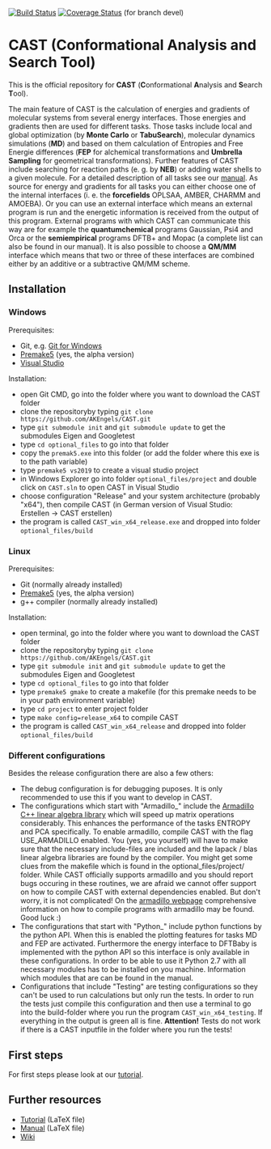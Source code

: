 [![Build Status](https://travis-ci.com/AKEngels/CAST.svg?branch=devel)](https://travis-ci.com/AKEngels/CAST) 
[![Coverage Status](https://coveralls.io/repos/github/AKEngels/CAST/badge.svg?branch=devel&service=github)](https://coveralls.io/github/AKEngels/CAST?branch=devel&service=github) (for branch devel)


# CAST (Conformational Analysis and Search Tool)
This is the official repository for **CAST** (**C**onformational **A**nalysis and **S**earch **T**ool).

The main feature of CAST is the calculation of energies and gradients of molecular systems from several energy interfaces. Those energies and gradients then are used for different tasks. Those tasks include local and global optimization (by **Monte Carlo** or **TabuSearch**), molecular dynamics simulations (**MD**) and based on them calculation of Entropies and Free Energie differences (**FEP** for alchemical transformations and **Umbrella Sampling** for geometrical transformations). Further features of CAST include searching for reaction paths (e. g. by **NEB**) or adding water shells to a given molecule. For a detailed description of all tasks see our [manual](https://github.com/AKEngels/CAST/blob/devel/manual/castmanual.tex). As source for energy and gradients for all tasks you can either choose one of the internal interfaces (i. e. the **forcefields** OPLSAA, AMBER, CHARMM and AMOEBA). Or you can use an external interface which means an external program is run and the energetic information is received from the output of this program. External programs with which CAST can communicate this way are for example the **quantumchemical** programs Gaussian, Psi4 and Orca or the **semiempirical** programs DFTB+ and Mopac (a complete list can also be found in our manual). It is also possible to choose a **QM/MM** interface which means that two or three of these interfaces are combined either by an additive or a subtractive QM/MM scheme.

## Installation

### Windows

Prerequisites:
* Git, e.g. [Git for Windows](https://gitforwindows.org/)
* [Premake5](https://premake.github.io/) (yes, the alpha version)
* [Visual Studio](https://visualstudio.microsoft.com/de/downloads/)

Installation:
* open Git CMD, go into the folder where you want to download the CAST folder
* clone the repositoryby typing ``git clone https://github.com/AKEngels/CAST.git``
* type ``git submodule init`` and ``git submodule update`` to get the submodules Eigen and Googletest
* type ``cd optional_files`` to go into that folder
* copy the ``premak5.exe`` into this folder (or add the folder where this exe is to the path variable)
* type ``premake5 vs2019`` to create a visual studio project
* in Windows Explorer go into folder ``optional_files/project`` and double click on ``CAST.sln`` to open CAST in Visual Studio
* choose configuration "Release" and your system architecture (probably "x64"), then compile CAST (in German version of Visual Studio: Erstellen -> CAST erstellen)
* the program is called ``CAST_win_x64_release.exe`` and dropped into folder ``optional_files/build``

### Linux


Prerequisites:
* Git (normally already installed)
* [Premake5](https://premake.github.io/) (yes, the alpha version)
* g++ compiler (normally already installed)

Installation:
* open terminal, go into the folder where you want to download the CAST folder
* clone the repositoryby typing ``git clone https://github.com/AKEngels/CAST.git``
* type ``git submodule init`` and ``git submodule update`` to get the submodules Eigen and Googletest
* type ``cd optional_files`` to go into that folder
* type ``premake5 gmake`` to create a makefile (for this premake needs to be in your path environment variable)
* type ``cd project`` to enter project folder
* type ``make config=release_x64`` to compile CAST
* the program is called ``CAST_win_x64_release`` and dropped into folder ``optional_files/build``

### Different configurations

Besides the release configuration there are also a few others:

* The debug configuration is for debugging puposes. It is only recommended to use this if you want to develop in CAST.
* The configurations which start with "Armadillo_" include the [Armadillo C++ linear algebra library]( http://arma.sourceforge.net/ ) which will speed up matrix operations considerably. This enhances the performance of the tasks ENTROPY and PCA specifically. To enable armadillo, compile CAST with the flag USE_ARMADILLO enabled. You (yes, you yourself) will have to make sure that the necessary include-files are included and the lapack / blas linear algebra libraries are found by the compiler. You might get some clues from the makefile which is found in the optional_files/project/ folder. While CAST officially supports armadillo and you should report bugs occuring in these routines, we are afraid we cannot offer support on how to compile CAST with external dependencies enabled. But don't worry, it is not complicated! On the [armadillo webpage](http://arma.sourceforge.net/ ) comprehensive information on how to compile programs with armadillo may be found.  Good luck :)
* The configurations that start with "Python_" include python functions by the python API. When this is enabled the plotting features for tasks MD and FEP are activated. Furthermore the energy interface to DFTBaby is implemented with the python API so this interface is only available in these configurations. In order to be able to use it Python 2.7 with all necessary modules has to be installed on you machine. Information which modules that are can be found in the manual.
* Configurations that include "Testing" are testing configurations so they can't be used to run calculations but only run the tests. In order to run the tests just compile this configuration and then use a terminal to go into the build-folder where you run the program ``CAST_win_x64_testing``. If everything in the output is green all is fine. **Attention!** Tests do not work if there is a CAST inputfile in the folder where you run the tests!

## First steps

For first steps please look at our [tutorial](https://github.com/AKEngels/CAST/blob/devel/manual/Tutorial/LaTeX/Tutorial.tex).

## Further resources

* [Tutorial](https://github.com/AKEngels/CAST/blob/devel/manual/Tutorial/LaTeX/Tutorial.tex) (LaTeX file)
* [Manual](https://github.com/AKEngels/CAST/blob/devel/manual/castmanual.tex) (LaTeX file)
* [Wiki](https://github.com/AKEngels/CAST/wiki)




